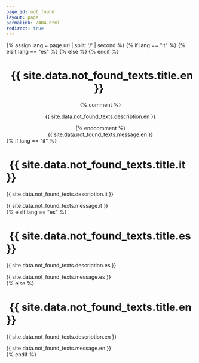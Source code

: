 ```yaml
---
page_id: not_found
layout: page
permalink: /404.html
redirect: true
---
```


{% assign lang = page.url | split: '/' | second %}
{% if lang == "it" %}
  <meta http-equiv="refresh" content="7; url={{ site.baseurl | prepend: site.url }}/it" />
{% elsif lang == "es" %}
  <meta http-equiv="refresh" content="7; url={{ site.baseurl | prepend: site.url }}/es" />
{% else %}
  <meta http-equiv="refresh" content="7; url={{ site.baseurl | prepend: site.url }}" />
{% endif %}

<div id="localized-404" style="text-align: center;">
  <h1 style="color: var(--global-theme-color);">
    <i class="fa-solid fa-file-circle-question" style="color: var(--global-theme-color); margin-right: 0.5rem;"></i>
    {{ site.data.not_found_texts.title.en }}
    <i class="fa-solid fa-file-circle-question" style="color: var(--global-theme-color); margin-right: 0.5rem;"></i>
  </h1>
  {% comment %}
  <p>{{ site.data.not_found_texts.description.en }}</p>
  {% endcomment %}
  <div>{{ site.data.not_found_texts.message.en }}</div>
</div>

<script>
  const texts = {{ site.data.not_found_texts | jsonify }};
  const lang = window.location.pathname.startsWith("/it") ? "it" :
               window.location.pathname.startsWith("/es") ? "es" : "en";

  document.addEventListener("DOMContentLoaded", () => {
    document.querySelector("#localized-404 h1").innerHTML =
      '<i class="fa-solid fa-file-circle-question" style="margin-right: 0.5rem;"></i> ' +
      (texts.title[lang] || texts.title.en);

    document.querySelector("#localized-404 p").textContent = texts.description[lang] || texts.description.en;

    document.querySelector("#localized-404 div").innerHTML = (texts.message[lang] || texts.message.en)
      .replace(/\[([^\]]+)]\(([^)]+)\)/g, '<a href="$2">$1</a>');

    document.title = "404 – " + (texts.title[lang] || texts.title.en);
  });
</script>

<noscript>
  {% if lang == "it" %}
    <h1><i class="fa-solid fa-file-circle-question" style="margin-right: 0.5rem;"></i> {{ site.data.not_found_texts.title.it }}</h1>
    <p>{{ site.data.not_found_texts.description.it }}</p>
    <div>{{ site.data.not_found_texts.message.it }}</div>
  {% elsif lang == "es" %}
    <h1><i class="fa-solid fa-file-circle-question" style="margin-right: 0.5rem;"></i> {{ site.data.not_found_texts.title.es }}</h1>
    <p>{{ site.data.not_found_texts.description.es }}</p>
    <div>{{ site.data.not_found_texts.message.es }}</div>
  {% else %}
    <h1><i class="fa-solid fa-file-circle-question" style="margin-right: 0.5rem;"></i> {{ site.data.not_found_texts.title.en }}</h1>
    <p>{{ site.data.not_found_texts.description.en }}</p>
    <div>{{ site.data.not_found_texts.message.en }}</div>
  {% endif %}
</noscript>
